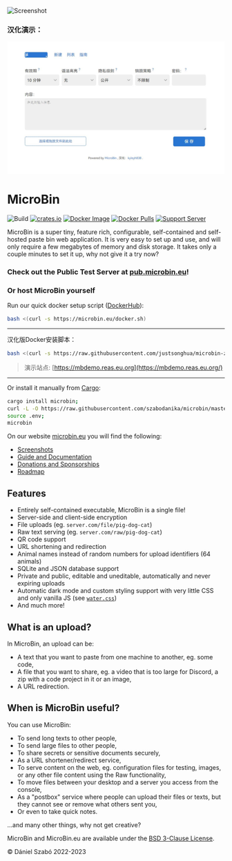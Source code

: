 ![Screenshot](.github/index.png)

### 汉化演示：

![Screenshot](.github/index_zh.jpg)

# MicroBin

![Build](https://github.com/szabodanika/microbin/actions/workflows/rust.yml/badge.svg)
[![crates.io](https://img.shields.io/crates/v/microbin.svg)](https://crates.io/crates/microbin)
[![Docker Image](https://github.com/szabodanika/microbin/actions/workflows/release.yml/badge.svg)](https://hub.docker.com/r/danielszabo99/microbin)
[![Docker Pulls](https://img.shields.io/docker/pulls/danielszabo99/microbin?label=Docker%20pulls)](https://img.shields.io/docker/pulls/danielszabo99/microbin?label=Docker%20pulls)
[![Support Server](https://img.shields.io/discord/662017309162078267.svg?color=7289da&label=Discord&logo=discord&style=flat-square)](https://discord.gg/3DsyTN7T)

MicroBin is a super tiny, feature rich, configurable, self-contained and self-hosted paste bin web application. It is very easy to set up and use, and will only require a few megabytes of memory and disk storage. It takes only a couple minutes to set it up, why not give it a try now?

### Check out the Public Test Server at [pub.microbin.eu](https://pub.microbin.eu)!

### Or host MicroBin yourself

Run our quick docker setup script ([DockerHub](https://hub.docker.com/r/danielszabo99/microbin)):

```bash
bash <(curl -s https://microbin.eu/docker.sh)
```

***

汉化版Docker安装脚本：

<!-- 原始bash指令 -->
<!--bash <(curl -s https://raw.githubusercontent.com/kyleyh838/microbin-zh_Hans/master/docker-setup.sh)-->

```bash
bash <(curl -s https://raw.githubusercontent.com/justsonghua/microbin-zh_Hans/master/docker-setup.sh)
```

> 演示站点:
> [https://mbdemo.reas.eu.org](https://mbdemo.reas.eu.org/)

***

Or install it manually from [Cargo](https://crates.io/crates/microbin):

```bash
cargo install microbin;
curl -L -O https://raw.githubusercontent.com/szabodanika/microbin/master/.env;
source .env;
microbin
```

On our website [microbin.eu](https://microbin.eu) you will find the following:

- [Screenshots](https://microbin.eu/screenshots/)
- [Guide and Documentation](https://microbin.eu/docs/intro)
- [Donations and Sponsorships](https://microbin.eu/sponsorship)
- [Roadmap](https://microbin.eu/roadmap)

## Features

- Entirely self-contained executable, MicroBin is a single file!
- Server-side and client-side encryption
- File uploads (eg. `server.com/file/pig-dog-cat`)
- Raw text serving (eg. `server.com/raw/pig-dog-cat`)
- QR code support
- URL shortening and redirection
- Animal names instead of random numbers for upload identifiers (64 animals)
- SQLite and JSON database support
- Private and public, editable and uneditable, automatically and never expiring uploads
- Automatic dark mode and custom styling support with very little CSS and only vanilla JS (see [`water.css`](https://github.com/kognise/water.css))
- And much more!

## What is an upload?

In MicroBin, an upload can be:

- A text that you want to paste from one machine to another, eg. some code,
- A file that you want to share, eg. a video that is too large for Discord, a zip with a code project in it or an image,
- A URL redirection.

## When is MicroBin useful?

You can use MicroBin:

- To send long texts to other people,
- To send large files to other people,
- To share secrets or sensitive documents securely,
- As a URL shortener/redirect service,
- To serve content on the web, eg. configuration files for testing, images, or any other file content using the Raw functionality,
- To move files between your desktop and a server you access from the console,
- As a "postbox" service where people can upload their files or texts, but they cannot see or remove what others sent you,
- Or even to take quick notes.

...and many other things, why not get creative?

MicroBin and MicroBin.eu are available under the [BSD 3-Clause License](LICENSE).

© Dániel Szabó 2022-2023

